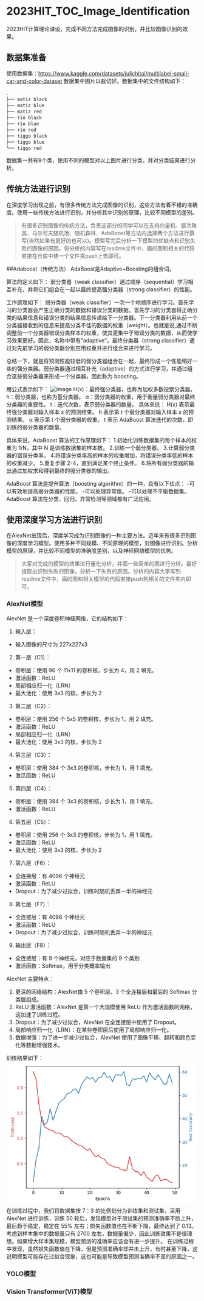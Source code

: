 # 2023HIT_TOC_Image_Identification
2023HIT计算理论课设，完成不同方法完成图像的识别，并比较图像识别的效果。

## 数据集准备
使用数据集：https://www.kaggle.com/datasets/julichitai/multilabel-small-car-and-color-dataset 数据集中图片以裁切好。数据集中的文件结构如下：
``` 
.
├── matiz black
├── matiz blue
├── matiz red
├── rio black
├── rio blue
├── rio red
├── tiggo black
├── tiggo blue
└── tiggo red
``` 
数据集一共有9个类，使用不同的模型对以上图片进行分类，并对分类结果进行分析。

## 传统方法进行识别
在深度学习出现之前，有很多传统方法完成图像的识别，这些方法有着不错的准确度。使用一些传统方法进行识别，并分析其中识别的原理，比较不同模型的差别。

> 有很多识别图像的传统方法，负责这部分的同学可以在支持向量机、层次聚类、马尔可夫随机场、随机森林、AdaBoost等方法内选择两个方法进行撰写(当然如果有更好的也可以)。模型写完后分析一下模型的优缺点和识别失败的图像的原因。将分析的内容写在readme文件中，画的图和相关的代码直接在仓库中建一个文件夹push上去即可。

##Adaboost（传统方法）
AdaBoost是Adaptive+Boosting的组合词。

算法的定义如下：
弱分类器（weak classifier）通过顺序（sequential）学习相互补充，并将它们组合在一起以最终提高强分类器（strong classifier）的性能。

工作原理如下：
弱分类器（weak classifier）一次一个地顺序进行学习。首先学习的分类器会产生正确分类的数据和错误分类的数据。首先学习的分类器将正确分类的结果信息和错误分类的结果信息传递给下一分类器。下一分类器利用从前一个分类器接收到的信息来提高分类不佳的数据的权重（weight）。也就是说,通过不断调整前一个分类器错误分类样本的权重，使其更集中于错误分类的数据，从而使学习效果更好。因此，名称中带有“adaptive”。最终分类器（strong classifier）通过对先前学习的弱分类器分别应用权重并进行组合来进行学习。

总结一下，就是将预测性能较低的弱分类器组合在一起，最终形成一个性能稍好一些的强分类器。弱分类器通过相互补充（adaptive）的方式进行学习，并通过组合这些弱分类器来形成一个分类器，因此称为 boosting。

用公式表示如下：
![image](https://github.com/MengYueqi/2023HIT_TOC_Image_Identification/assets/93073249/754561b1-6c6a-4106-9946-a1b411bc014b)
H(x)：最终强分类器，也称为加权多数投票分类器。
h：弱分类器，也称为基分类器。
α：弱分类器的权重，用于衡量弱分类器对最终分类器的重要性。
t：迭代次数，表示弱分类器的数量。
具体来说：
H(x) 表示最终强分类器对输入样本 x 的预测结果。
h 表示第 t 个弱分类器对输入样本 x 的预测结果。
α 表示第 t 个弱分类器的权重。
t 表示 AdaBoost 算法迭代的次数，即训练的弱分类器的数量。

具体来说，AdaBoost 算法的工作原理如下：
1.初始化训练数据集的每个样本的权重为 1/N，其中 N 是训练数据集的样本数。
2.训练一个弱分类器。
3.计算弱分类器的错误分类率。
4.将错误分类率高的样本的权重增加，将错误分类率低的样本的权重减少。
5.重复步骤 2-4，直到满足某个终止条件。
6.将所有弱分类器的输出通过加权求和得到最终的强分类器的输出。

AdaBoost 算法是提升算法（boosting algorithm）的一种，具有以下优点：
-可以有效地提高弱分类器的性能。
-可以处理异常值。
-可以处理不平衡数据集。
AdaBoost 算法在分类、回归、异常检测等领域都有广泛应用。


## 使用深度学习方法进行识别
在AlexNet出现后，深度学习成为识别图像的一种主要方法。近年来有很多识别图像的深度学习模型。使用多种不同规模、不同原理的模型，对图像进行识别。分析模型的原理，并比较不同模型的准确度差别，以及神经网络模型的优势。

> 大家对完成的模型的效果进行量化分析，并画一些简单的图进行分析。最好提取出识别失败的图像，分析一下失败的原因。分析的内容大家写到readme文件中，画的图和相关模型的代码直接push到相关的文件夹内即可。

### AlexNet模型
AlexNet 是一个深度卷积神经网络，它的结构如下：
1. 输入层：
- 输入图像的尺寸为 227x227x3
2. 第一层（C1）：
- 卷积层：使用 96 个 11x11 的卷积核，步长为 4，用 2 填充。
- 激活函数：ReLU
- 局部相应归一化（LRN）
- 最大池化：使用 3x3 的核，步长为 2
3. 第二层（C2）：
- 卷积层：使用 256 个 5x5 的卷积核，步长为 1，用 2 填充。
- 激活函数：ReLU
- 局部相应归一化（LRN）
- 最大池化：使用 3x3 的核，步长为 2
4. 第三层（C3）：
- 卷积层：使用 384 个 3x3 的卷积核，步长为 1，用 1 填充。
- 激活函数：ReLU
5. 第四层（C4）：
- 卷积层：使用 384 个 3x3 的卷积核，步长为 1，用 1 填充。
- 激活函数：ReLU
6. 第五层（C5）：
- 卷积层：使用 256 个 3x3 的卷积核，步长为 1，用 1 填充。
- 激活函数：ReLU
- 最大池化：使用 3x3 的核，步长为 2
7. 第六层（F6）：
- 全连接层：有 4096 个神经元
- 激活函数：ReLU
- Dropout：为了减少过拟合，训练时随机丢弃一半的神经元
8. 第七层（F7）：
- 全连接层：有 4096 个神经元
- 激活函数：ReLU
- Dropout：为了减少过拟合，训练时随机丢弃一半的神经元
9. 输出层（F8）：
- 全连接层：有 9 个神经元，对应于数据集的 9 个类别
- 激活函数：Softmax，用于分类概率输出

AlexNet 主要特点：
1. 更深的网络结构：AlexNet由 5 个卷积层、3 个全连接层和最后的 Softmax 分类层组成。
2. ReLU 激活函数：AlexNet 是第一个大规模使用 ReLU 作为激活函数的网络，这加速了训练过程。
3. Dropout：为了减少过拟合，AlexNet 在全连接层中使用了 Dropout。
4. 局部响应归一化（LRN）：在某些卷积层后使用了局部响应归一化。
5. 数据增强：为了进一步减少过拟合，AlexNet 使用了图像平移、翻转和颜色变化等数据增强技术。

训练结果如下：
![graph](./AlexNet/AlexNet.png)
在训练过程中，我们将数据集按 7：3 的比例划分为训练集和测试集。采用 AlexNet 进行训练，训练 50 轮后，发现模型对于测试集的预测准确率不断上升，最后趋于稳定，稳定在 55% 左右；损失函数值也在不断下降，最终达到了 0.13。考虑到样本集中的数据量只有 2700 左右，数据量偏少，因此训练效果不是很理想。如果增大样本集规模，模型预测的准确率应该会有进一步提升。
在训练过程中发现，虽然损失函数值在下降，但是预测准确率却并未上升，有时甚至下降，这说明模型可能存在过拟合现象，这也可能是导致模型预测准确率不高的原因之一。

### YOLO模型

### Vision Transformer(ViT)模型
